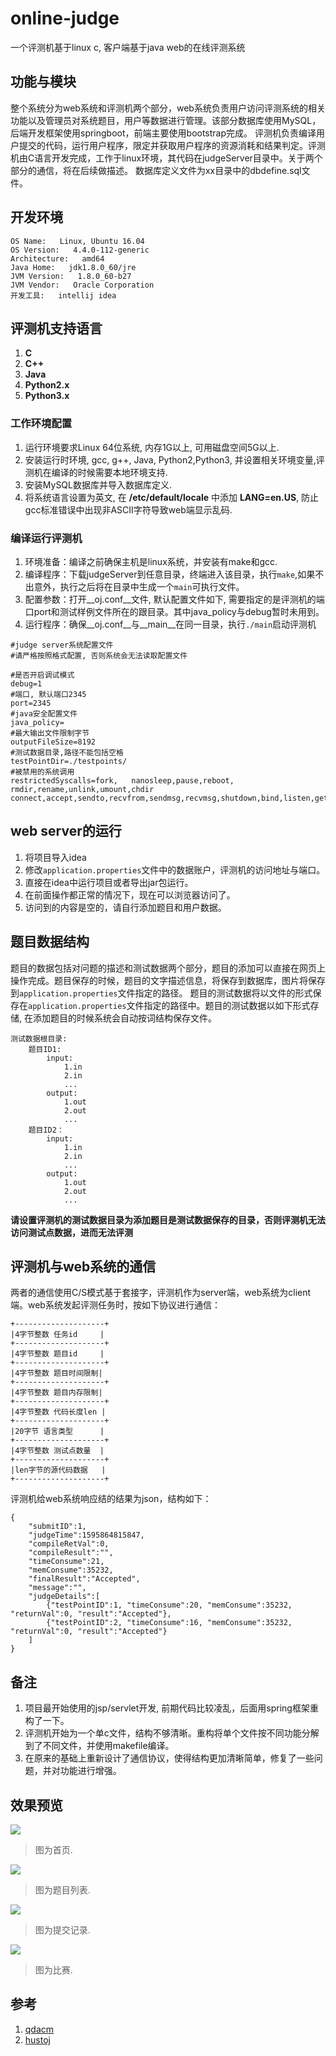 # online-judge
一个评测机基于linux c, 客户端基于java web的在线评测系统
## 功能与模块
整个系统分为web系统和评测机两个部分，web系统负责用户访问评测系统的相关功能以及管理员对系统题目，用户等数据进行管理。该部分数据库使用MySQL，后端开发框架使用springboot，前端主要使用bootstrap完成。
评测机负责编译用户提交的代码，运行用户程序，限定并获取用户程序的资源消耗和结果判定。评测机由C语言开发完成，工作于linux环境，其代码在judgeServer目录中。关于两个部分的通信，将在后续做描述。
数据库定义文件为xx目录中的dbdefine.sql文件。

## 开发环境
```
OS Name:   Linux, Ubuntu 16.04
OS Version:   4.4.0-112-generic
Architecture:   amd64
Java Home:   jdk1.8.0_60/jre
JVM Version:   1.8.0_60-b27
JVM Vendor:   Oracle Corporation
开发工具:   intellij idea
```

## 评测机支持语言
1. __C__
2. __C++__
3. __Java__
4. __Python2.x__
5. __Python3.x__


### 工作环境配置
1. 运行环境要求Linux 64位系统, 内存1G以上, 可用磁盘空间5G以上.
2. 安装运行时环境, gcc, g++, Java, Python2,Python3, 并设置相关环境变量,评测机在编译的时候需要本地环境支持.
3. 安装MySQL数据库并导入数据库定义.
4. 将系统语言设置为英文, 在 __/etc/default/locale__ 中添加 __LANG=en.US__, 防止gcc标准错误中出现非ASCII字符导致web端显示乱码.

### 编译运行评测机
1. 环境准备：编译之前确保主机是linux系统，并安装有make和gcc.
2. 编译程序：下载judgeServer到任意目录，终端进入该目录，执行`make`,如果不出意外，执行之后将在目录中生成一个`main`可执行文件。
3. 配置参数：打开__oj.conf__文件, 默认配置文件如下, 需要指定的是评测机的端口port和测试样例文件所在的跟目录。其中java_policy与debug暂时未用到。
4. 运行程序：确保__oj.conf__与__main__在同一目录，执行`./main`启动评测机
```
#judge server系统配置文件
#请严格按照格式配置, 否则系统会无法读取配置文件

#是否开启调试模式
debug=1
#端口, 默认端口2345
port=2345
#java安全配置文件
java_policy=
#最大输出文件限制字节
outputFileSize=8192
#测试数据目录,路径不能包括空格
testPointDir=./testpoints/
#被禁用的系统调用
restrictedSyscalls=fork,   nanosleep,pause,reboot,   rmdir,rename,unlink,umount,chdir   connect,accept,sendto,recvfrom,sendmsg,recvmsg,shutdown,bind,listen,getsockname,getpeername,socketpair,setsockopt,getsockopt
```

## web server的运行
1. 将项目导入idea
2. 修改`application.properties`文件中的数据账户，评测机的访问地址与端口。
3. 直接在idea中运行项目或者导出jar包运行。
4. 在前面操作都正常的情况下，现在可以浏览器访问了。
5. 访问到的内容是空的，请自行添加题目和用户数据。

## 题目数据结构
题目的数据包括对问题的描述和测试数据两个部分，题目的添加可以直接在网页上操作完成。题目保存的时候，题目的文字描述信息，将保存到数据库，图片将保存到`application.properties`文件指定的路径。
题目的测试数据将以文件的形式保存在`application.properties`文件指定的路径中。题目的测试数据以如下形式存储, 在添加题目的时候系统会自动按词结构保存文件。
```
测试数据根目录:
    题目ID1:
        input:
            1.in
            2.in
            ...
        output:
            1.out
            2.out
            ...
    题目ID2：
        input:
            1.in
            2.in
            ...
        output:
            1.out
            2.out
            ...
```
**请设置评测机的测试数据目录为添加题目是测试数据保存的目录，否则评测机无法访问测试点数据，进而无法评测**

## 评测机与web系统的通信
两者的通信使用C/S模式基于套接字，评测机作为server端，web系统为client端。web系统发起评测任务时，按如下协议进行通信：
```
+--------------------+
|4字节整数 任务id     |
+--------------------+
|4字节整数 题目id     |
+--------------------+
|4字节整数 题目时间限制|
+--------------------+
|4字节整数 题目内存限制|
+--------------------+
|4字节整数 代码长度len |
+--------------------+
|20字节 语言类型      |
+--------------------+
|4字节整数 测试点数量  |
+--------------------+
|len字节的源代码数据   |
+--------------------+
```

评测机给web系统响应结的结果为json，结构如下：
```
{
    "submitID":1,
    "judgeTime":1595864815847,
    "compileRetVal":0,
    "compileResult":"",
    "timeConsume":21,
    "memConsume":35232,
    "finalResult":"Accepted",
    "message":"",
    "judgeDetails":[
        {"testPointID":1, "timeConsume":20, "memConsume":35232, "returnVal":0, "result":"Accepted"},
        {"testPointID":2, "timeConsume":16, "memConsume":35232, "returnVal":0, "result":"Accepted"}
    ]
}
```

## 备注
1. 项目最开始使用的jsp/servlet开发, 前期代码比较凌乱，后面用spring框架重构了一下。
2. 评测机开始为一个单c文件，结构不够清晰。重构将单个文件按不同功能分解到了不同文件，并使用makefile编译。
3. 在原来的基础上重新设计了通信协议，使得结构更加清晰简单，修复了一些问题，并对功能进行增强。



## 效果预览
![](https://raw.githubusercontent.com/xanarry/onlinejudge/master/demo-pics/home.png)
> 图为首页.

![](https://raw.githubusercontent.com/xanarry/onlinejudge/master/demo-pics/problem-list.png)
> 图为题目列表.

![](https://raw.githubusercontent.com/xanarry/onlinejudge/master/demo-pics/submit-record.png)
> 图为提交记录.

![](https://raw.githubusercontent.com/xanarry/onlinejudge/master/demo-pics/contest-overview.png)
> 图为比赛.

## 参考
1. [qdacm](https://qdacm.com/)
2. [hustoj](https://github.com/zhblue/hustoj)
